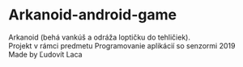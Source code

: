 # Arkanoid-android-game
Arkanoid (behá vankúš a odráža loptičku do tehličiek).<br />
Projekt v rámci predmetu Programovanie aplikácií so senzormi 2019<br />
Made by Ľudovít Laca
